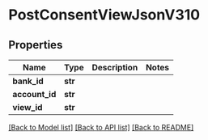 # PostConsentViewJsonV310

## Properties
Name | Type | Description | Notes
------------ | ------------- | ------------- | -------------
**bank_id** | **str** |  | 
**account_id** | **str** |  | 
**view_id** | **str** |  | 

[[Back to Model list]](../README.md#documentation-for-models) [[Back to API list]](../README.md#documentation-for-api-endpoints) [[Back to README]](../README.md)


